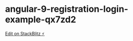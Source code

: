 # angular-9-registration-login-example-qx7zd2

[Edit on StackBlitz ⚡️](https://stackblitz.com/edit/angular-9-registration-login-example-qx7zd2)